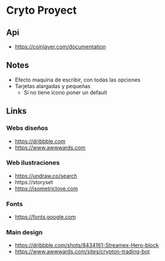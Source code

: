 # Cryto Proyect

## Api 
- https://coinlayer.com/documentation

## Notes
- Efecto maquina de escribir, con todas las opciones
- Tarjetas alargadas y pequeñas  
  - Si no tiene icono poner un default

## Links
### Webs diseños
- https://dribbble.com
- https://www.awwwards.com

### Web ilustraciones
- https://undraw.co/search
- https://storyset
- https://isometriclove.com

### Fonts
- https://fonts.google.com

### Main design
- https://dribbble.com/shots/8434161-Streamex-Hero-block
- https://www.awwwards.com/sites/crypton-trading-bot
